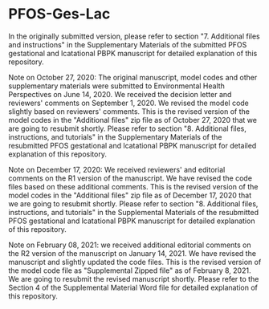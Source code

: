 # PFOS-Ges-Lac
In the originally submitted version, please refer to section "7. Additional files and instructions" in the Supplementary Materials of the submitted PFOS gestational and lcatational PBPK manuscript for detailed explanation of this repository.

Note on October 27, 2020: The original manuscript, model codes and other supplementary materials were submitted to Environmental Health Perspectives on June 14, 2020. We received the decision letter and reviewers' comments on September 1, 2020. We revised the model code slightly based on reviewers' comments. This is the revised version of the model codes in the "Additional files" zip file as of October 27, 2020 that we are going to resubmit shortly. Please refer to section "8. Additional files, instructions, and tutorials" in the Supplementary Materials of the resubmitted PFOS gestational and lcatational PBPK manuscript for detailed explanation of this repository.

Note on December 17, 2020: We received reviewers' and editorial comments on the R1 version of the manuscript. We have revised the code files based on these additional comments. This is the revised version of the model codes in the "Additional files" zip file as of December 17, 2020 that we are going to resubmit shortly. Please refer to section "8. Additional files, instructions, and tutorials" in the Supplemental Materials of the resubmitted PFOS gestational and lcatational PBPK manuscript for detailed explanation of this repository.

Note on February 08, 2021: we received additional editorial comments on the R2 version of the manuscript on January 14, 2021. We have revised the manuscript and slightly updated the code files. This is the revised version of the model code file as "Supplemental Zipped file" as of February 8, 2021. We are going to resubmit the revised manuscript shortly. Please refer to the Section 4 of the Supplemental Material Word file for detailed explanation of this repository.
